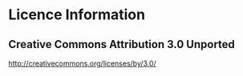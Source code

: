 Licence Information
===

Creative Commons Attribution 3.0 Unported
---

http://creativecommons.org/licenses/by/3.0/
